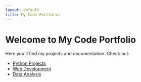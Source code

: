 ```yaml
---
layout: default
title: My Code Portfolio
---
```


# Welcome to My Code Portfolio
Here you'll find my projects and documentation. Check out:
- [Python Projects](/codes/mdpages/python.html)
- [Web Development](/codes/mdpages/web.html) 
- [Data Analysis](/codes/mdpages/data.html)